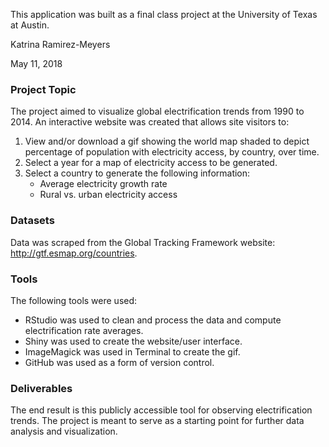 
This application was built as a final class project at the University 
of Texas at Austin.

Katrina Ramirez-Meyers

May 11, 2018


### Project Topic
The project aimed to visualize global electrification trends from 1990 to 2014. An interactive website was created that allows site visitors to:

1.	View and/or download a gif showing the world map shaded to depict percentage of population with electricity access, by country, over time.
2.	Select a year for a map of electricity access to be generated.
3.	Select a country to generate the following information:
	* Average electricity growth rate
	* Rural vs. urban electricity access


### Datasets
Data was scraped from the Global Tracking Framework website: http://gtf.esmap.org/countries.


### Tools
The following tools were used:
* RStudio was used to clean and process the data and compute electrification rate averages.
* Shiny was used to create the website/user interface.
* ImageMagick was used in Terminal to create the gif.
* GitHub was used as a form of version control.


### Deliverables
The end result is this publicly accessible tool for observing electrification trends. The project is meant to serve as a starting point for further data analysis and visualization.